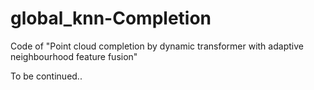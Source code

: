 # global_knn-Completion
Code of "Point cloud completion by dynamic transformer with adaptive neighbourhood feature fusion"

To be continued..
